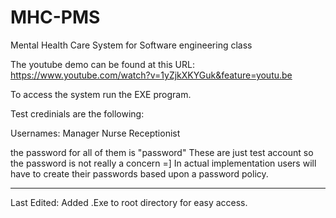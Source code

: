 # MHC-PMS
Mental Health Care System for Software engineering class


The youtube demo can be found at this URL: https://www.youtube.com/watch?v=1yZjkXKYGuk&feature=youtu.be

To access the system run the EXE program.

Test credinials are the following:

Usernames:
Manager
Nurse
Receptionist

the password for all of them is "password"
These are just test account so the password is not really a concern =]
In actual implementation users will have to create their passwords based upon a password policy.


-----------
Last Edited: Added .Exe to root directory for easy access. 

